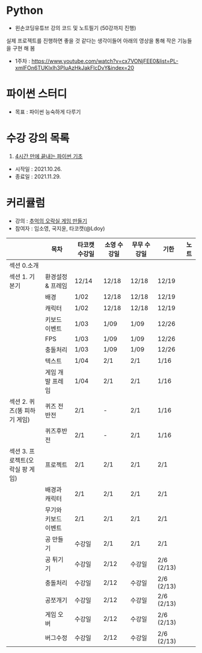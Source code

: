 # Python
- 왼손코딩유튜브 강의 코드 및 노트필기 (50강까지 진행)

실제 프로젝트를 진행하면 좋을 것 같다는 생각이들어 아래의 영상을 통해 작은 기능들을 구현 해 봄 
- 1주차 : https://www.youtube.com/watch?v=cx7VONjFEE0&list=PL-xmlFOn6TUKlxlh3PIuAzHkJakFlcDvY&index=20

# 파이썬 스터디
- 목표 : 파이썬 능숙하게 다루기 

# 수강 강의 목록
1. [4시간 만에 끝내는 파이썬 기초](https://www.youtube.com/c/김왼손의왼손코딩/playlists)
- 시작일 : 2021.10.26.
- 종료일 : 2021.11.29.

# 커리큘럼
- 강의 : [추억의 오락실 게임 만들기](https://www.inflearn.com/course/나도코딩-파이썬-활용편-1#curriculum)
- 참여자 : 임소영, 국지윤, 타코캣(@Ldoy)

|  | 목차 |  타코캣 수강일 | 소영 수강일 | 무무 수강일 | 기한 | 노트 |
| -------- | -------- | -------- | -------- | -------- |-------- |-------- |
| 섹션 0.소개    |      |      | |
| 섹션 1. 기본기 | 환경설정 & 프레임| 12/14 | 12/18 | 12/18 | 12/19 |
| | 배경 |  1/02 | 12/18 | 12/18 | 12/19 |  
| | 캐릭터 | 1/02 | 12/18 | 12/18 | 12/19 | 
|| 키보드 이벤트 | 1/03 | 1/09 | 1/09 | 12/26 |
|| FPS | 1/03 | 1/09 | 1/09 | 12/26 |
|| 충돌처리 | 1/03 | 1/09 | 1/09 | 12/26 |
|| 텍스트 | 1/04 | 2/1 | 2/1 | 1/16 |
|| 게임 개발 프레임 | 1/04 | 2/1 | 2/1 | 1/16 |
| 섹션 2. 퀴즈(똥 피하기 게임) |퀴즈 전반전| 2/1 | - | 2/1 | 1/16 |
||퀴즈후반전| 2/1 | - | 2/1 | 1/16 |
| 섹션 3. 프로젝트(오락실 팡 게임) | 프로젝트 | 2/1 | 2/1 | 2/1 | 2/1 |
|| 배경과 캐릭터 | 2/1 | 2/1 | 2/1 | 2/1 |
|| 무기와 키보드 이벤트 | 2/1 | 2/1 | 2/1 | 2/1 |
|| 공 만들기| 수강일 | 2/1 | 2/1 | 2/1 |
|| 공 튀기기| 수강일 | 2/12 | 수강일 | 2/6 (2/13) |
|| 충돌처리 | 수강일 | 2/12 | 수강일 | 2/6 (2/13) |
|| 공쪼개기 | 수강일 | 2/12 | 수강일 | 2/6 (2/13) |
|| 게임 오버| 수강일 | 2/12 | 수강일 | 2/6 (2/13) |
|| 버그수정 | 수강일 | 2/12 | 수강일 | 2/6 (2/13) |

